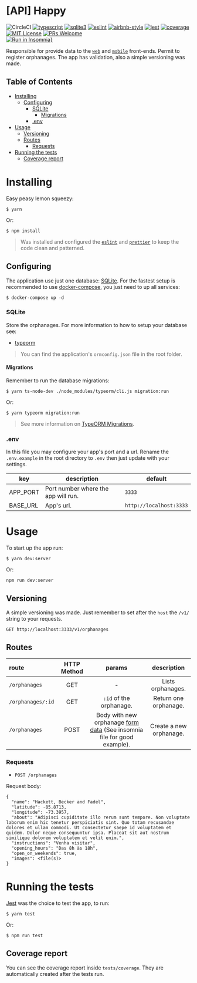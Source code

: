 # [API] Happy
![CircleCI](https://img.shields.io/circleci/build/github/DiegoVictor/happy-api?style=flat-square&logo=circleci)
[![typescript](https://img.shields.io/badge/typescript-5.5.4-3178c6?style=flat-square&logo=typescript)](https://www.typescriptlang.org/)
[![sqlite3](https://img.shields.io/badge/sqlite-5.1.7-003b57?style=flat-square&logo=sqlite&logoColor=white)](https://www.sqlite.org)
[![eslint](https://img.shields.io/badge/eslint-8.57.0-4b32c3?style=flat-square&logo=eslint)](https://eslint.org/)
[![airbnb-style](https://flat.badgen.net/badge/style-guide/airbnb/ff5a5f?icon=airbnb)](https://github.com/airbnb/javascript)
[![jest](https://img.shields.io/badge/jest-29.7.0-brightgreen?style=flat-square&logo=jest)](https://jestjs.io/)
[![coverage](https://img.shields.io/codecov/c/gh/DiegoVictor/happy-api?logo=codecov&style=flat-square)](https://codecov.io/gh/DiegoVictor/happy-api)
[![MIT License](https://img.shields.io/badge/license-MIT-green?style=flat-square)](https://raw.githubusercontent.com/DiegoVictor/happy-api/main/LICENSE)
[![PRs Welcome](https://img.shields.io/badge/PRs-welcome-brightgreen.svg?style=flat-square)](http://makeapullrequest.com)<br>
[![Run in Insomnia}](https://insomnia.rest/images/run.svg)](https://insomnia.rest/run/?label=Happy&uri=https%3A%2F%2Fraw.githubusercontent.com%2FDiegoVictor%2Fhappy-api%2Fmain%2FInsomnia_2024-08-11.json)

Responsible for provide data to the [`web`](https://github.com/DiegoVictor/happy-web) and [`mobile`](https://github.com/DiegoVictor/happy-app) front-ends. Permit to register orphanages. The app has validation, also a simple versioning was made.

## Table of Contents
* [Installing](#installing)
  * [Configuring](#configuring)
    * [SQLite](#sqlite)
      * [Migrations](#migrations)
    * [.env](#env)
* [Usage](#usage)
  * [Versioning](#versioning)
  * [Routes](#routes)
    * [Requests](#requests)
* [Running the tests](#running-the-tests)
  * [Coverage report](#coverage-report)

# Installing
Easy peasy lemon squeezy:
```
$ yarn
```
Or:
```
$ npm install
```
> Was installed and configured the [`eslint`](https://eslint.org/) and [`prettier`](https://prettier.io/) to keep the code clean and patterned.

## Configuring
The application use just one database: [SQLite](https://www.sqlite.org/index.html). For the fastest setup is recommended to use [docker-compose](https://docs.docker.com/compose/), you just need to up all services:

```
$ docker-compose up -d
```

### SQLite
Store the orphanages. For more information to how to setup your database see:
* [typeorm](https://typeorm.io/#/using-ormconfig)
> You can find the application's `ormconfig.json` file in the root folder.

#### Migrations
Remember to run the database migrations:
```
$ yarn ts-node-dev ./node_modules/typeorm/cli.js migration:run
```
Or:
```
$ yarn typeorm migration:run
```
> See more information on [TypeORM Migrations](https://typeorm.io/#/migrations).

### .env
In this file you may configure your app's port and a url. Rename the `.env.example` in the root directory to `.env` then just update with your settings.

|key|description|default
|---|---|---
|APP_PORT|Port number where the app will run.|`3333`
|BASE_URL|App's url.|`http://localhost:3333`

# Usage
To start up the app run:
```
$ yarn dev:server
```
Or:
```
npm run dev:server
```

## Versioning
A simple versioning was made. Just remember to set after the `host` the `/v1/` string to your requests.
```
GET http://localhost:3333/v1/orphanages
```

## Routes
|route|HTTP Method|params|description
|:---|:---:|:---:|:---:
|`/orphanages`|GET| - |Lists orphanages.
|`/orphanages/:id`|GET|`:id` of the orphanage.|Return one orphanage.
|`/orphanages`|POST|Body with new orphanage [form data](https://developer.mozilla.org/docs/Web/API/FormData) (See insomnia file for good example).|Create a new orphanage.

### Requests
* `POST /orphanages`

Request body:
```multipart
{
  "name": "Hackett, Becker and Fadel",
  "latitude": -85.8713,
  "longitude": -73.3957,
  "about": "Adipisci cupiditate illo rerum sunt tempore. Non voluptate laborum enim hic tenetur perspiciatis sint. Quo totam recusandae dolores et ullam commodi. Ut consectetur saepe id voluptatem et quidem. Dolor neque consequuntur ipsa. Placeat sit aut nostrum similique dolorem voluptatem et velit enim.",
  "instructions": "Venha visitar",
  "opening_hours": "Das 8h às 18h",
  "open_on_weekends": true,
  "images": <file(s)>
}
```

# Running the tests
[Jest](https://jestjs.io/) was the choice to test the app, to run:
```
$ yarn test
```
Or:
```
$ npm run test
```

## Coverage report
You can see the coverage report inside `tests/coverage`. They are automatically created after the tests run.
